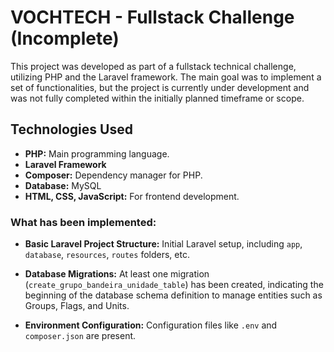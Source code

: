 # VOCHTECH - Fullstack Challenge (Incomplete)

This project was developed as part of a fullstack technical challenge, utilizing PHP and the Laravel framework. The main goal was to implement a set of functionalities, but the project is currently under development and was not fully completed within the initially planned timeframe or scope.

## Technologies Used

*   **PHP:** Main programming language.
*   **Laravel Framework**
*   **Composer:** Dependency manager for PHP.
*   **Database:** MySQL
*   **HTML, CSS, JavaScript:** For frontend development.

### What has been implemented:

*   **Basic Laravel Project Structure:** Initial Laravel setup, including `app`, `database`, `resources`, `routes` folders, etc.
*   **Database Migrations:** At least one migration (`create_grupo_bandeira_unidade_table`) has been created, indicating the beginning of the database schema definition to manage entities such as Groups, Flags, and Units.

*   **Environment Configuration:** Configuration files like `.env` and `composer.json` are present.
